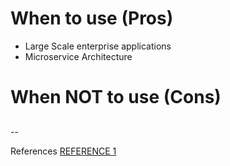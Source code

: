 # When to use (Pros)

 - Large Scale enterprise applications
 - Microservice Architecture

# When NOT to use (Cons)

## 


--

References
[REFERENCE 1](www..nl)